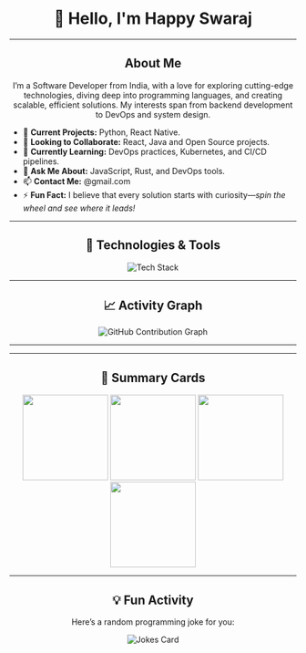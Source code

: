 <h1 align="center">👋 Hello, I'm Happy Swaraj</h1>

<p align="center">
<a href="https://www.linkedin.com/in/happyswaraj?/" target="_blank">
</a>
</p>

---

<h2 align="center"> About Me</h2>

<p align="center">
I’m a  Software Developer from India, with a love for exploring cutting-edge technologies, diving deep into programming languages, and creating scalable, efficient solutions. My interests span from backend development to DevOps and system design.
</p>

- 🔭 **Current Projects:** Python, React Native.  
- 👯 **Looking to Collaborate:** React, Java and Open Source projects.  
- 🌱 **Currently Learning:** DevOps practices, Kubernetes, and CI/CD pipelines.  
- 💬 **Ask Me About:** JavaScript, Rust, and DevOps tools.  
- 📫 **Contact Me:** @gmail.com  
- ⚡ **Fun Fact:** I believe that every solution starts with curiosity—*spin the wheel and see where it leads!*  

---

<h2 align="center">🔧 Technologies & Tools</h2>

<p align="center">
<img src="https://skillicons.dev/icons?i=go,rust,cpp,python,js,html,css,bash,nodejs,react,nextjs,redux,express,mongodb,postgres,redis,docker,kubernetes,jenkins,git,github,linux,vercel,postman,vscode,regex,reactnative&theme=dark" alt="Tech Stack" />
</p>

---


<h2 align="center">📈 Activity Graph</h2>
<p align="center">
<img src="https://github-readme-activity-graph.vercel.app/graph?username=happy0002&theme=tokyo-night" alt="GitHub Contribution Graph" />
</p>

---



---

<h2 align="center">🎯 Summary Cards</h2>
<div align="center">
  <img src="http://github-profile-summary-cards.vercel.app/api/cards/stats?username=happy0002&theme=tokyonight" height="150" />
  <img src="http://github-profile-summary-cards.vercel.app/api/cards/most-commit-language?username=happy0002&theme=tokyonight" height="150" />
  <img src="http://github-profile-summary-cards.vercel.app/api/cards/repos-per-language?username=happy0002&theme=tokyonight" height="150" />
  <img src="http://github-profile-summary-cards.vercel.app/api/cards/profile-details?username=happy0002&theme=tokyonight" height="150" />
</div>

---

<h2 align="center">💡 Fun Activity</h2>
<p align="center">Here’s a random programming joke for you:</p>
<p align="center"><img src="https://readme-jokes.vercel.app/api" alt="Jokes Card" /></p>
